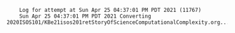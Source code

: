         Log for attempt at Sun Apr 25 04:37:01 PM PDT 2021 (11767)
        Sun Apr 25 04:37:01 PM PDT 2021 Converting 2020ISOS101/KBe21isos201retStoryOfScienceComputationalComplexity.org...
